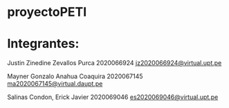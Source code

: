 # proyectoPETI

# Integrantes:

Justin Zinedine Zevallos Purca
2020066924
jz2020066924@virtual.upt.pe

Mayner Gonzalo Anahua Coaquira
2020067145
ma2020067145@virtual.daupt.pe

Salinas Condon, Erick Javier 
2020069046
es2020069046@virtual.upt.pe

